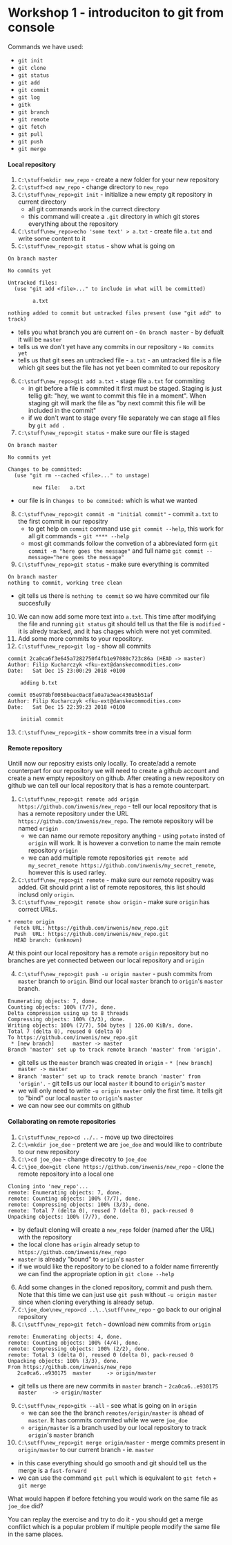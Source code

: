 # Workshop 1 - introduciton to git from console

Commands we have used:
* `git init`
* `git clone`
* `git status`
* `git add`
* `git commit`
* `git log`
* `gitk`
* `git branch`
* `git remote`
* `git fetch`
* `git pull`
* `git push`
* `git merge`

#### Local repository
1. `C:\stuff>mkdir new_repo` - create a new folder for your new repository
2. `C:\stuff>cd new_repo` - change directory to `new_repo`
3. `C:\stuff\new_repo>git init` - initialize a new empty git repository in current directory
   * all git commands work in the currect directory
   * this command will create a `.git` directory in which git stores everything about the repository
4. `C:\stuff\new_repo>echo 'some text' > a.txt` - create file `a.txt` and write some content to it
5. `C:\stuff\new_repo>git status` - show what is going on
```
On branch master

No commits yet

Untracked files:
  (use "git add <file>..." to include in what will be committed)

        a.txt

nothing added to commit but untracked files present (use "git add" to track)
```
   * tells you what branch you are current on - `On branch master` - by defualt it will be `master`
   * tells us we don't yet have any commits in our repository - `No commits yet`
   * tells us that git sees an untracked file - `a.txt` - an untracked file is a file which git sees but the file has not yet been commited to our repository
6. `C:\stuff\new_repo>git add a.txt` - stage file `a.txt` for commiting
   * in git before a file is commited it first must be staged. Staging is just tellig git: "hey, we want to commit this file in a moment". When staging git will mark the file as "by next commit this file will be included in the commit"
   * if we don't want to stage every file separately we can stage all files by `git add .`
7. `C:\stuff\new_repo>git status` - make sure our file is staged
```
On branch master

No commits yet

Changes to be committed:
  (use "git rm --cached <file>..." to unstage)

        new file:   a.txt

```
   * our file is in `Changes to be commited:` which is what we wanted
8. `C:\stuff\new_repo>git commit -m "initial commit"` - commit `a.txt` to the first commit in our repositry
   * to get help on `commit` command use `git commit --help`, this work for all git commands - `git **** --help`
   * most git commands follow the convetion of a abbreviated form `git commit -m "here goes the message"` and full name `git commit --message="here goes the message"`
9. `C:\stuff\new_repo>git status` - make sure everything is commited
```
On branch master
nothing to commit, working tree clean
```
   * git tells us there is `nothing to commit` so we have commited our file succesfully
10. We can now add some more text into `a.txt`. This time after modifying the file and running `git status` git should tell us that the file is `modified` - it is alredy tracked, and it has chages which were not yet commited.
11. Add some more commits to your repository.
12. `C:\stuff\new_repo>git log` - show all commits
```
commit 2ca0ca6f3e645a7282750f4fb1e97080c723c86a (HEAD -> master)
Author: Filip Kucharczyk <fku-ext@danskecommodities.com>
Date:   Sat Dec 15 23:00:29 2018 +0100

    adding b.txt

commit 05e978bf0058beac0ac8fa0a7a3eac430a5b51af
Author: Filip Kucharczyk <fku-ext@danskecommodities.com>
Date:   Sat Dec 15 22:39:23 2018 +0100

    initial commit
```
13. `C:\stuff\new_repo>gitk` - show commits tree in a visual form

#### Remote repository
Untill now our repositry exists only locally. To create/add a remote counterpart for our repository we will need to create a github account and create a new empty repository on github. After creating a new repository on github we can tell our local repository that is has a remote counterpart.
1. `C:\stuff\new_repo>git remote add origin https://github.com/inwenis/new_repo` - tell our local repository that is has a remote repository under the URL `https://github.com/inwenis/new_repo`. The remote repository will be named `origin`
   * we can name our remote repository anything - using `potato` insted of `origin` will work. It is however a convetion to name the main remote repository `origin`
   * we can add multiple remote repositories `git remote add my_secret_remote https://github.com/inwenis/my_secret_remote`, however this is used rarley.
2. `C:\stuff\new_repo>git remote` - make sure our remote repositry was added. Git should print a list of remote repositores, this list should inclusd only `origin`.
3. `C:\stuff\new_repo>git remote show origin` - make sure `origin` has correct URLs.
```
* remote origin
  Fetch URL: https://github.com/inwenis/new_repo.git
  Push  URL: https://github.com/inwenis/new_repo.git
  HEAD branch: (unknown)
```
At this point our local repository has a remote `origin` repository but no branches are yet connected between our local repository and `origin`

4. `C:\stuff\new_repo>git push -u origin master` - push commits from `master` branch to `origin`. Bind our local `master` branch to `origin`'s `master` branch.
```
Enumerating objects: 7, done.
Counting objects: 100% (7/7), done.
Delta compression using up to 8 threads
Compressing objects: 100% (3/3), done.
Writing objects: 100% (7/7), 504 bytes | 126.00 KiB/s, done.
Total 7 (delta 0), reused 0 (delta 0)
To https://github.com/inwenis/new_repo.git
 * [new branch]      master -> master
Branch 'master' set up to track remote branch 'master' from 'origin'.
```
   * git tells us the `master` branch was created in `origin` - `* [new branch]      master -> master`
   * `Branch 'master' set up to track remote branch 'master' from 'origin'.` - git tells us our local `master` it bound to `origin`'s `master`
   * we will only need to write `-u origin master` only the first time. It tells git to "bind" our local `master` to `origin`'s `master`
   * we can now see our commits on github

#### Collaborating on remote repositories
1. `C:\stuff\new_repo>cd ../..` - move up two directoires
2. `C:\>mkdir joe_doe` - pretent we are `joe_doe` and would like to contribute to our new repository
3. `C:\>cd joe_doe` - change direcotry to `joe_doe`
4. `C:\joe_doe>git clone https://github.com/inwenis/new_repo` - clone the remote repository into a local one
```
Cloning into 'new_repo'...
remote: Enumerating objects: 7, done.
remote: Counting objects: 100% (7/7), done.
remote: Compressing objects: 100% (3/3), done.
remote: Total 7 (delta 0), reused 7 (delta 0), pack-reused 0
Unpacking objects: 100% (7/7), done.
```
   * by default cloning will create a `new_repo` folder (named after the URL) with the repository
   * the local clone has `origin` already setup to `https://github.com/inwenis/new_repo`
   * `master` is already "bound" to `origin`'s `master`
   * if we would like the repository to be cloned to a folder name firrerently we can find the appropriate option in `git clone --help`
6. Add some changes in the cloned repository, commit and push them. Note that this time we can just use `git push` without `-u origin master` since when cloning everything is already setup.
7. `C:\joe_doe\new_repo>cd ..\..\sutff\new_repo` - go back to our original repository
8. `C:\sutff\new_repo>git fetch` - download new commits from `origin`
```
remote: Enumerating objects: 4, done.
remote: Counting objects: 100% (4/4), done.
remote: Compressing objects: 100% (2/2), done.
remote: Total 3 (delta 0), reused 0 (delta 0), pack-reused 0
Unpacking objects: 100% (3/3), done.
From https://github.com/inwenis/new_repo
   2ca0ca6..e930175  master     -> origin/master
```
   * git tells us there are new commits in `master` branch - `2ca0ca6..e930175  master     -> origin/master`
9. `C:\sutff\new_repo>gitk --all` - see what is going on in `origin`
   * we can see the the branch `remotes/origin/master` is ahead of `master`. It has commits commited while we were `joe_doe`
   * `origin/master` is a branch used by our local repository to track `origin`'s `master` branch
10. `C:\sutff\new_repo>git merge origin/master` - merge commits present in `origin/master` to our current branch - ie. `master`
   * in this case everything should go smooth and git should tell us the merge is a `fast-forward`
   * we can use the command `git pull` which is equivalent to `git fetch` + `git merge`

What would happen if before fetching you would work on the same file as `joe_doe` did?

You can replay the exercise and try to do it - you should get a merge confilict which is a popular problem if multiple people modify the same file in the same places.
